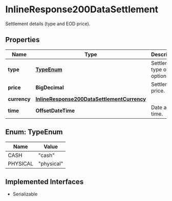 

# InlineResponse200DataSettlement

Settlement details (type and EOD price).

## Properties

Name | Type | Description | Notes
------------ | ------------- | ------------- | -------------
**type** | [**TypeEnum**](#TypeEnum) | Settlement type of the option. | Value | Description | | --- | --- | | cash | Transfer of a cash amount. | | physical | Physical delivery of the underlying asset. |   |  [optional]
**price** | **BigDecimal** | Settlement price. |  [optional]
**currency** | [**InlineResponse200DataSettlementCurrency**](InlineResponse200DataSettlementCurrency.md) |  |  [optional]
**time** | **OffsetDateTime** | Date and time. |  [optional]



## Enum: TypeEnum

Name | Value
---- | -----
CASH | &quot;cash&quot;
PHYSICAL | &quot;physical&quot;


## Implemented Interfaces

* Serializable


